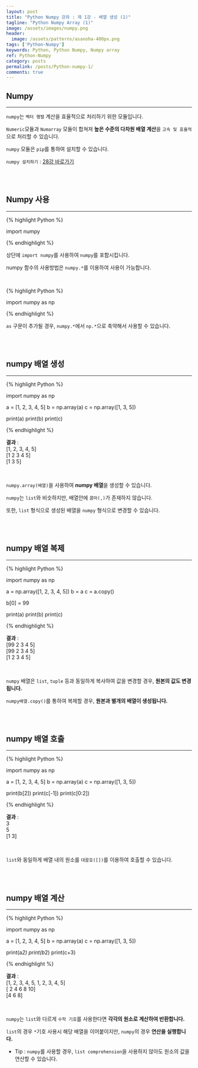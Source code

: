 ```yaml
---
layout: post
title: "Python Numpy 강좌 : 제 1강 - 배열 생성 (1)"
tagline: "Python Numpy Array (1)"
image: /assets/images/numpy.png
header:
  image: /assets/patterns/asanoha-400px.png
tags: ['Python-Numpy']
keywords: Python, Python Numpy, Numpy array
ref: Python-Numpy
category: posts
permalink: /posts/Python-numpy-1/
comments: true
---
```


## Numpy ##
----------

`numpy`는 `벡터 행렬` 계산을 효율적으로 처리하기 위한 모듈입니다.

`Numeric`모듈과 `Numarray` 모듈이 합쳐져 **높은 수준의 다차원 배열 계산**을 `고속 및 효율적`으로 처리할 수 있습니다. 

`numpy` 모듈은 `pip`를 통하여 설치할 수 있습니다.

`numpy 설치하기` : [28강 바로가기][28강]

<br>
<br>

## Numpy 사용 ##
----------

{% highlight Python %}

import numpy

{% endhighlight %}

상단에 `import numpy`를 사용하여 `numpy`를 포함시킵니다.

numpy 함수의 사용방법은 `numpy.*`를 이용하여 사용이 가능합니다.

<br>

{% highlight Python %}

import numpy as np

{% endhighlight %}

`as` 구문이 추가될 경우, `numpy.*`에서 `np.*`으로 축약해서 사용할 수 있습니다.

<br>
<br>

## numpy 배열 생성 ##
----------

{% highlight Python %}

import numpy as np

a = [1, 2, 3, 4, 5]
b = np.array(a)
c = np.array([1, 3, 5])

print(a)
print(b)
print(c)

{% endhighlight %}

**결과**
:    
[1, 2, 3, 4, 5]<br>
[1 2 3 4 5]<br>
[1 3 5]<br>

<br>

`numpy.array(배열)`을 사용하여 **numpy 배열**을 생성할 수 있습니다.

`numpy`는 `list`와 비슷하지만, 배열안에 `콤마(,)`가 존재하지 않습니다.

또한, `list` 형식으로 생성된 배열을 `numpy` 형식으로 변경할 수 있습니다.

<br>
<br>

## numpy 배열 복제 ##
----------

{% highlight Python %}

import numpy as np

a = np.array([1, 2, 3, 4, 5])
b = a
c = a.copy()

b[0] = 99

print(a)
print(b)
print(c)

{% endhighlight %}

**결과**
:    
[99  2  3  4  5]<br>
[99  2  3  4  5]<br>
[1 2 3 4 5]<br>

<br>

`numpy` 배열은 `list`, `tuple` 등과 동일하게 복사하여 값을 변경할 경우, **원본의 값도 변경됩니다.**

`numpy배열.copy()`를 통하여 복제할 경우, **원본과 별개의 배열이 생성됩니다.**

<br>
<br>

## numpy 배열 호출 ##
----------

{% highlight Python %}

import numpy as np

a = [1, 2, 3, 4, 5]
b = np.array(a)
c = np.array([1, 3, 5])

print(b[2])
print(c[-1])
print(c[0:2])

{% endhighlight %}

**결과**
:    
3<br>
5<br>
[1 3]<br>

<br>

`list`와 동일하게 배열 내의 원소를 `대괄호([])`를 이용하여 호출할 수 있습니다.

<br>
<br>

## numpy 배열 계산 ##
----------

{% highlight Python %}

import numpy as np

a = [1, 2, 3, 4, 5]
b = np.array(a)
c = np.array([1, 3, 5])

print(a*2)
print(b*2)
print(c+3)

{% endhighlight %}

**결과**
:    
[1, 2, 3, 4, 5, 1, 2, 3, 4, 5]<br>
[ 2  4  6  8 10]<br>
[4 6 8]<br>

<br>

`numpy`는 `list`와 다르게 `수학 기호`를 사용한다면 **각각의 원소로 계산하여 반환합니다.**

`list`의 경우 `*`기호 사용시 해당 배열을 이어붙이지만, `numpy`의 경우 **연산을 실행합니다.**

* Tip : `numpy`를 사용할 경우, `list comprehension`을 사용하지 않아도 원소의 값을 연산할 수 있습니다.

[28강]: https://076923.github.io/posts/Python-28/
